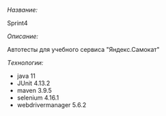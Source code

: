 *Название:*

Sprint4

*Описание:*

Автотесты для учебного сервиса "Яндекс.Самокат"

*Tехнологии:*

- java 11
- JUnit 4.13.2
- maven 3.9.5
- selenium 4.16.1
- webdrivermanager 5.6.2

